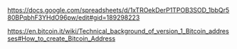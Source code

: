 https://docs.google.com/spreadsheets/d/1xTROekDerP1TPOB3SOD_1bbQr580BPqbhF3YHdO96pw/edit#gid=189298223


https://en.bitcoin.it/wiki/Technical_background_of_version_1_Bitcoin_addresses#How_to_create_Bitcoin_Address